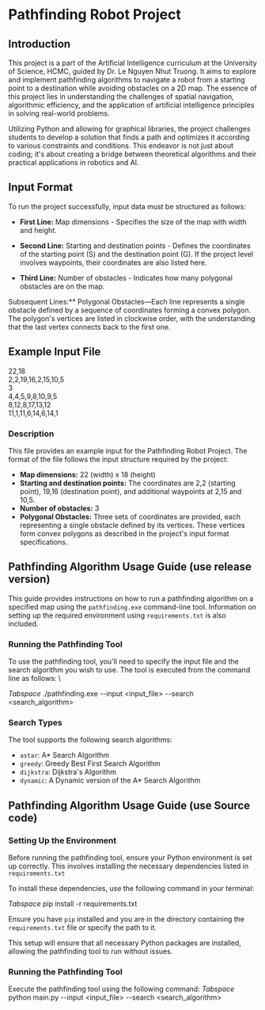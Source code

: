 # Pathfinding Robot Project

## Introduction

This project is a part of the Artificial Intelligence curriculum at the University of Science, HCMC, guided by Dr. Le Nguyen Nhut Truong. It aims to explore and implement pathfinding algorithms to navigate a robot from a starting point to a destination while avoiding obstacles on a 2D map. The essence of this project lies in understanding the challenges of spatial navigation, algorithmic efficiency, and the application of artificial intelligence principles in solving real-world problems.

Utilizing Python and allowing for graphical libraries, the project challenges students to develop a solution that finds a path and optimizes it according to various constraints and conditions. This endeavor is not just about coding; it's about creating a bridge between theoretical algorithms and their practical applications in robotics and AI.

## Input Format

To run the project successfully, input data must be structured as follows:

- **First Line:** Map dimensions - Specifies the size of the map with width and height.

- **Second Line:** Starting and destination points - Defines the coordinates of the starting point (S) and the destination point (G). If the project level involves waypoints, their coordinates are also listed here.

- **Third Line:** Number of obstacles - Indicates how many polygonal obstacles are on the map.

Subsequent Lines:** Polygonal Obstacles—Each line represents a single obstacle defined by a sequence of coordinates forming a convex polygon. The polygon's vertices are listed in clockwise order, with the understanding that the last vertex connects back to the first one.

## Example Input File
22,18 \
2,2,19,16,2,15,10,5 \
3 \
4,4,5,9,8,10,9,5 \
8,12,8,17,13,12 \
11,1,11,6,14,6,14,1 
### Description

This file provides an example input for the Pathfinding Robot Project. The format of the file follows the input structure required by the project:

- **Map dimensions:** 22 (width) x 18 (height)
- **Starting and destination points:** The coordinates are 2,2 (starting point), 19,16 (destination point), and additional waypoints at 2,15 and 10,5.
- **Number of obstacles:** 3
- **Polygonal Obstacles:** Three sets of coordinates are provided, each representing a single obstacle defined by its vertices. These vertices form convex polygons as described in the project's input format specifications.

## Pathfinding Algorithm Usage Guide (use release version)

This guide provides instructions on how to run a pathfinding algorithm on a specified map using the `pathfinding.exe` command-line tool. Information on setting up the required environment using `requirements.txt` is also included.

### Running the Pathfinding Tool

To use the pathfinding tool, you'll need to specify the input file and the search algorithm you wish to use. The tool is executed from the command line as follows: \

*Tabspace* ./pathfinding.exe --input <input_file> --search <search_algorithm>

### Search Types

The tool supports the following search algorithms:

- `astar`: A* Search Algorithm
- `greedy`: Greedy Best First Search Algorithm
- `dijkstra`: Dijkstra's Algorithm
- `dynamic`: A Dynamic version of the A* Search Algorithm

## Pathfinding Algorithm Usage Guide (use Source code)
### Setting Up the Environment

Before running the pathfinding tool, ensure your Python environment is set up correctly. This involves installing the necessary dependencies listed in `requirements.txt`

To install these dependencies, use the following command in your terminal:

*Tabspace* pip install -r requirements.txt

Ensure you have `pip` installed and you are in the directory containing the `requirements.txt` file or specify the path to it.

This setup will ensure that all necessary Python packages are installed, allowing the pathfinding tool to run without issues.

### Running the Pathfinding Tool
Execute the pathfinding tool using the following command:
*Tabspace* python main.py --input <input_file> --search <search_algorithm>
